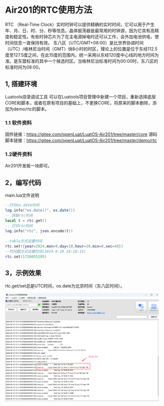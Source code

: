 # Air201的RTC使用方法
  RTC （Real-Time Clock）实时时钟可以提供精确的实时时间，它可以用于产生年、月、日、时、分、秒等信息。晶体振荡器是最常用的时钟源，因为它具有高精度和稳定性。有些时钟芯片为了在主电源掉电时还可以工作，会外加电池供电，使时间信息一直保持有效。
  东八区（UTC/GMT+08:00）是比世界协调时间（UTC）/格林尼治时间（GMT）快8小时的时区，理论上的位置是位于东经112.5度至127.5度之间，在此15度的范围内，统一采用以东经120度中心线的地方时间为准。是东盟标准的其中一个候选时区。当格林尼治标准时间为00:00时，东八区的标准时间为08:00。

## 1, 搭建环境 

  Luatools烧录调试工具
  可以在Luatools项目管理中新建一个项目，重新选择底层CORE和脚本，或者在原有项目的基础上，不更换CORE，将原来的脚本删除，添加为demo/rtc的脚本。
### 1.1 软件资料

固件链接：https://gitee.com/openLuat/LuatOS-Air201/tree/master/core
源码脚本链接：https://gitee.com/openLuat/LuatOS-Air201/tree/master/demo/rtc

### 1.2硬件资料
  Air201开发板一块即可。
## 2，编写代码
main.lua文件说明

```Lua
--打印os.date时间
log.info("os.date()", os.date()) 
-- 获取rtc时间
local t = rtc.get()   
-- 打印rtc时间                   
log.info("rtc", json.encode(t))          

--table方式设置时间
rtc.set({year=2024,mon=9,day=18,hour=10,min=8,sec=48})
--时间戳方式设置时间(2024-9-18 18:18:15)
rtc.set(1726655295)    
```

## 3，示例效果
  rtc.get/set总是UTC时间，os.date为北京时间（东八区时间）。

  ![image](image/rtc_1.png) 

